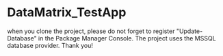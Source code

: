 # DataMatrix_TestApp
when you clone the project, please do not forget to register "Update-Database" in the Package Manager Console. The project uses the MSSQL database provider. Thank you!
